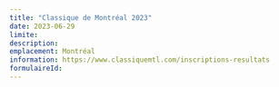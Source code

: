```yaml
---
title: "Classique de Montréal 2023"
date: 2023-06-29
limite: 
description:
emplacement: Montréal
information: https://www.classiquemtl.com/inscriptions-resultats
formulaireId: 
---
```

